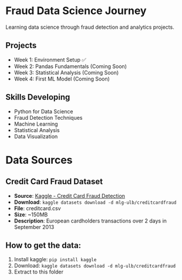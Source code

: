 # Fraud Data Science Journey

Learning data science through fraud detection and analytics projects.

## Projects
- Week 1: Environment Setup ✅
- Week 2: Pandas Fundamentals (Coming Soon)
- Week 3: Statistical Analysis (Coming Soon)
- Week 4: First ML Model (Coming Soon)

## Skills Developing
- Python for Data Science
- Fraud Detection Techniques
- Machine Learning
- Statistical Analysis
- Data Visualization

# Data Sources

## Credit Card Fraud Dataset
- **Source**: [Kaggle - Credit Card Fraud Detection](https://www.kaggle.com/datasets/mlg-ulb/creditcardfraud)
- **Download**: `kaggle datasets download -d mlg-ulb/creditcardfraud`
- **File**: creditcard.csv
- **Size**: ~150MB
- **Description**: European cardholders transactions over 2 days in September 2013

## How to get the data:
1. Install kaggle: `pip install kaggle`
2. Download: `kaggle datasets download -d mlg-ulb/creditcardfraud`
3. Extract to this folder
